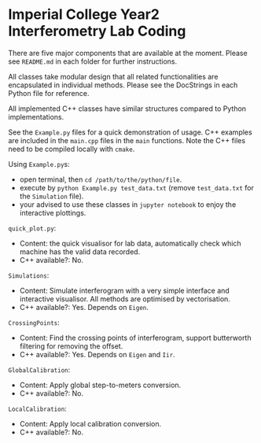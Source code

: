 # Imperial College Year2 Interferometry Lab Coding

There are five major components that are available at the moment. Please see `README.md` in each folder for further instructions. 

All classes take modular design that all related functionalities are encapsulated in individual methods. Please see the DocStrings in each Python file for reference.

All implemented C++ classes have similar structures compared to Python implementations.

See the `Example.py` files for a quick demonstration of usage. C++ examples are included in the `main.cpp` files in the `main` functions. Note the C++ files need to be compiled locally with `cmake`.

Using `Example.py`s:
- open terminal, then `cd /path/to/the/python/file`.
- execute by `python Example.py test_data.txt` (remove `test_data.txt` for the `Simulation` file).
- your advised to use these classes in `jupyter notebook` to enjoy the interactive plottings.

`quick_plot.py`:
- Content: the quick visualisor for lab data, automatically check which machine has the valid data recorded.
- C++ available?: No.

`Simulations`:
- Content: Simulate interferogram with a very simple interface and interactive visualisor. All methods are optimised by vectorisation.
- C++ available?: Yes. Depends on `Eigen`.

`CrossingPoints`:
- Content: Find the crossing points of interferogram, support butterworth filtering for removing the offset.
- C++ available?: Yes. Depends on `Eigen` and `Iir`.

`GlobalCalibration`:
- Content: Apply global step-to-meters conversion.
- C++ available?: No.

`LocalCalibration`:
- Content: Apply local calibration conversion.
- C++ available?: No.


